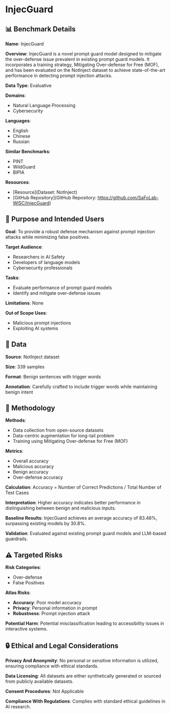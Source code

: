 # InjecGuard

## 📊 Benchmark Details

**Name**: InjecGuard

**Overview**: InjecGuard is a novel prompt guard model designed to mitigate the over-defense issue prevalent in existing prompt guard models. It incorporates a training strategy, Mitigating Over-defense for Free (MOF), and has been evaluated on the NotInject dataset to achieve state-of-the-art performance in detecting prompt injection attacks.

**Data Type**: Evaluative

**Domains**:
- Natural Language Processing
- Cybersecurity

**Languages**:
- English
- Chinese
- Russian

**Similar Benchmarks**:
- PINT
- WildGuard
- BIPIA

**Resources**:
- [Resource](Dataset: NotInject)
- [GitHub Repository](GitHub Repository: https://github.com/SaFoLab-WISC/InjecGuard)

## 🎯 Purpose and Intended Users

**Goal**: To provide a robust defense mechanism against prompt injection attacks while minimizing false positives.

**Target Audience**:
- Researchers in AI Safety
- Developers of language models
- Cybersecurity professionals

**Tasks**:
- Evaluate performance of prompt guard models
- Identify and mitigate over-defense issues

**Limitations**: None

**Out of Scope Uses**:
- Malicious prompt injections
- Exploiting AI systems

## 💾 Data

**Source**: NotInject dataset

**Size**: 339 samples

**Format**: Benign sentences with trigger words

**Annotation**: Carefully crafted to include trigger words while maintaining benign intent

## 🔬 Methodology

**Methods**:
- Data collection from open-source datasets
- Data-centric augmentation for long-tail problem
- Training using Mitigating Over-defense for Free (MOF)

**Metrics**:
- Overall accuracy
- Malicious accuracy
- Benign accuracy
- Over-defense accuracy

**Calculation**: Accuracy = Number of Correct Predictions / Total Number of Test Cases

**Interpretation**: Higher accuracy indicates better performance in distinguishing between benign and malicious inputs.

**Baseline Results**: InjecGuard achieves an average accuracy of 83.48%, surpassing existing models by 30.8%.

**Validation**: Evaluated against existing prompt guard models and LLM-based guardrails.

## ⚠️ Targeted Risks

**Risk Categories**:
- Over-defense
- False Positives

**Atlas Risks**:
- **Accuracy**: Poor model accuracy
- **Privacy**: Personal information in prompt
- **Robustness**: Prompt injection attack

**Potential Harm**: Potential misclassification leading to accessibility issues in interactive systems.

## 🔒 Ethical and Legal Considerations

**Privacy And Anonymity**: No personal or sensitive information is utilized, ensuring compliance with ethical standards.

**Data Licensing**: All datasets are either synthetically generated or sourced from publicly available datasets.

**Consent Procedures**: Not Applicable

**Compliance With Regulations**: Complies with standard ethical guidelines in AI research.
